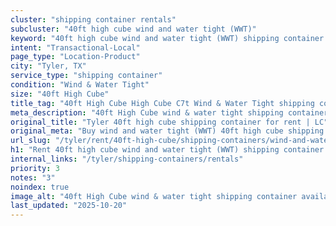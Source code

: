 ```yaml
---
cluster: "shipping container rentals"
subcluster: "40ft high cube wind and water tight (WWT)"
keyword: "40ft high cube wind and water tight (WWT) shipping container for rent Tyler, TX"
intent: "Transactional-Local"
page_type: "Location-Product"
city: "Tyler, TX"
service_type: "shipping container"
condition: "Wind & Water Tight"
size: "40ft High Cube"
title_tag: "40ft High Cube High Cube C7t Wind & Water Tight shipping container Sales in Tyler | LC Container"
meta_description: "40ft High Cube wind & water tight shipping container sales in Tyler. High cube containers with extra height. Fast delivery, competitive pricing. Serving shipping containers area. Quote ID: 1EN. Call (214) 524-4168 for your free quote today."
original_title: "Tyler 40ft high cube shipping container for rent | LC"
original_meta: "Buy wind and water tight (WWT) 40ft high cube shipping container rent with local delivery in Tyler, TX. LC Container — local Since 2003. Request a fast quote today."
url_slug: "/tyler/rent/40ft-high-cube/shipping-containers/wind-and-water-tight-wwt"
h1: "Rent 40ft high cube wind and water tight (WWT) shipping container in Tyler"
internal_links: "/tyler/shipping-containers/rentals"
priority: 3
notes: "3"
noindex: true
image_alt: "40ft High Cube wind & water tight shipping container available for delivery in Tyler"
last_updated: "2025-10-20"
---
```


<!-- TODO: Add unique city/inventory copy, images, and internal links here. -->
